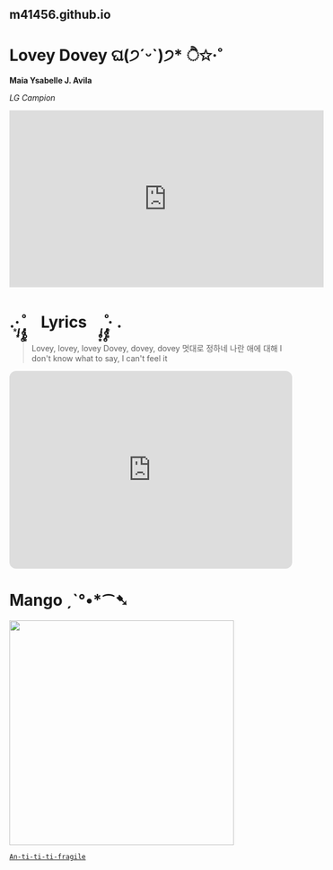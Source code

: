 ## m41456.github.io
# Lovey Dovey ଘ(੭ˊᵕˋ)੭* ੈ✩‧˚
**Maia Ysabelle J. Avila**

*LG Campion*

<iframe width="560" height="315" src="https://www.youtube.com/embed/2SmJVme0_Xk" title="YouTube video player" frameborder="0" allow="accelerometer; autoplay; clipboard-write; encrypted-media; gyroscope; picture-in-picture; web-share" allowfullscreen></iframe>

# .·͙*̩̩͙˚̩̥̩̥*̩̩̥͙　Lyrics　*̩̩̥͙˚̩̥̩̥*̩̩͙‧͙ .

> Lovey, lovey, lovey
Dovey, dovey, dovey
멋대로 정하네 나란 애에 대해
I don't know what to say, I can't feel it

<iframe style="border-radius:12px" src="https://open.spotify.com/embed/album/3u0ggfmK0vjuHMNdUbtaa9?utm_source=generator" width="100%" height="352" frameBorder="0" allowfullscreen="" allow="autoplay; clipboard-write; encrypted-media; fullscreen; picture-in-picture" loading="lazy"></iframe>


# Mango ˏˋ°•*⁀➷

<img src="https://scitechdaily.com/images/Fresh-Mango.jpg" width="400">


[`An-ti-ti-ti-fragile`](https://www.youtube.com/watch?v=pyf8cbqyfPs)
